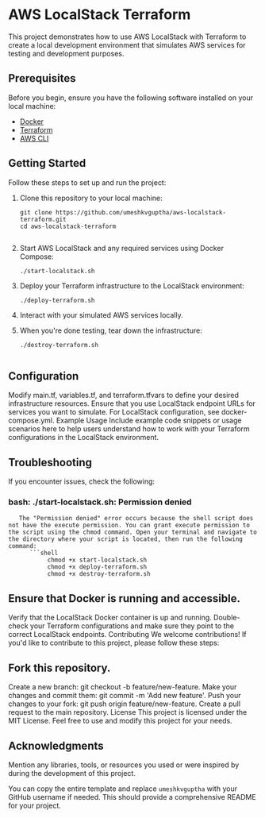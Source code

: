 # AWS LocalStack Terraform

This project demonstrates how to use AWS LocalStack with Terraform to create a local development environment that simulates AWS services for testing and development purposes.

## Prerequisites

Before you begin, ensure you have the following software installed on your local machine:

- [Docker](https://www.docker.com/get-started)
- [Terraform](https://www.terraform.io/downloads.html)
- [AWS CLI](https://aws.amazon.com/cli/)

## Getting Started

Follow these steps to set up and run the project:

1. Clone this repository to your local machine:

   ```shell
   git clone https://github.com/umeshkvguptha/aws-localstack-terraform.git
   cd aws-localstack-terraform


1. Start AWS LocalStack and any required services using Docker Compose:
   ```shell
   ./start-localstack.sh
   
2. Deploy your Terraform infrastructure to the LocalStack environment:
      ```shell
   ./deploy-terraform.sh
3. Interact with your simulated AWS services locally.
4. When you're done testing, tear down the infrastructure:
   ```shell
   ./destroy-terraform.sh


## Configuration
Modify main.tf, variables.tf, and terraform.tfvars to define your desired infrastructure resources. Ensure that you use LocalStack endpoint URLs for services you want to simulate.
For LocalStack configuration, see docker-compose.yml.
Example Usage
Include example code snippets or usage scenarios here to help users understand how to work with your Terraform configurations in the LocalStack environment.

## Troubleshooting
If you encounter issues, check the following:
   ### bash: ./start-localstack.sh: Permission denied
       The "Permission denied" error occurs because the shell script does not have the execute permission. You can grant execute permission to the script using the chmod command. Open your terminal and navigate to the directory where your script is located, then run the following command:  
          ```shell
               chmod +x start-localstack.sh
               chmod +x deploy-terraform.sh
               chmod +x destroy-terraform.sh


## Ensure that Docker is running and accessible.
Verify that the LocalStack Docker container is up and running.
Double-check your Terraform configurations and make sure they point to the correct LocalStack endpoints.
Contributing
We welcome contributions! If you'd like to contribute to this project, please follow these steps:

## Fork this repository.
Create a new branch: git checkout -b feature/new-feature.
Make your changes and commit them: git commit -m 'Add new feature'.
Push your changes to your fork: git push origin feature/new-feature.
Create a pull request to the main repository.
License
This project is licensed under the MIT License. Feel free to use and modify this project for your needs.

## Acknowledgments
Mention any libraries, tools, or resources you used or were inspired by during the development of this project. 

You can copy the entire template and replace `umeshkvguptha` with your GitHub username if needed. This should provide a comprehensive README for your project.
